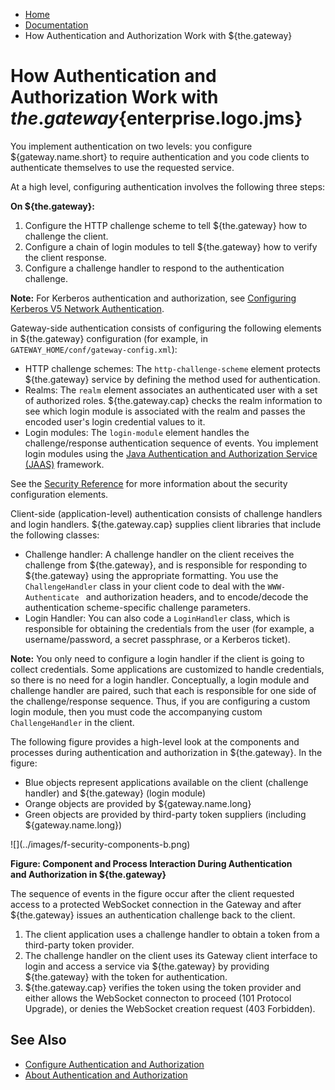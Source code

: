-   [Home](../../index.md)
-   [Documentation](../index.md)
-   How Authentication and Authorization Work with ${the.gateway}

<a name="config_overview"></a>How Authentication and Authorization Work with ${the.gateway}${enterprise.logo.jms}
=================================================================================================================

You implement authentication on two levels: you configure ${gateway.name.short} to require authentication and you code clients to authenticate themselves to use the requested service.

At a high level, configuring authentication involves the following three steps:

**On ${the.gateway}:**

1.  Configure the HTTP challenge scheme to tell ${the.gateway} how to challenge the client.
2.  Configure a chain of login modules to tell ${the.gateway} how to verify the client response.
3.  Configure a challenge handler to respond to the authentication challenge.

**Note:** For Kerberos authentication and authorization, see [Configuring Kerberos V5 Network Authentication](o_krb_config_kerberos.md).

Gateway-side authentication consists of configuring the following elements in ${the.gateway} configuration (for example, in `GATEWAY_HOME/conf/gateway-config.xml`):

-   HTTP challenge schemes: The `http-challenge-scheme` element protects ${the.gateway} service by defining the method used for authentication.
-   Realms: The `realm` element associates an authenticated user with a set of authorized roles. ${the.gateway.cap} checks the realm information to see which login module is associated with the realm and passes the encoded user's login credential values to it.
-   Login modules: The `login-module` element handles the challenge/response authentication sequence of events. You implement login modules using the [Java Authentication and Authorization Service (JAAS)](http://docs.oracle.com/javase/7/docs/technotes/guides/security/jaas/JAASRefGuide.html "JAAS Reference Guide") framework.

See the [Security Reference](../admin-reference/r_conf_security.md) for more information about the security configuration elements.

Client-side (application-level) authentication consists of challenge handlers and login handlers. ${the.gateway.cap} supplies client libraries that include the following classes:

-   Challenge handler: A challenge handler on the client receives the challenge from ${the.gateway}, and is responsible for responding to ${the.gateway} using the appropriate formatting. You use the `ChallengeHandler` class in your client code to deal with the `WWW-Authenticate ` and authorization headers, and to encode/decode the authentication scheme-specific challenge parameters.
-   Login Handler: You can also code a `LoginHandler` class, which is responsible for obtaining the credentials from the user (for example, a username/password, a secret passphrase, or a Kerberos ticket).

**Note:** You only need to configure a login handler if the client is going to collect credentials. Some applications are customized to handle credentials, so there is no need for a login handler. 
Conceptually, a login module and challenge handler are paired, such that each is responsible for one side of the challenge/response sequence. Thus, if you are configuring a custom login module, then you must code the accompanying custom `ChallengeHandler` in the client.

The following figure provides a high-level look at the components and processes during authentication and authorization in ${the.gateway}. In the figure:

-   Blue objects represent applications available on the client (challenge handler) and ${the.gateway} (login module)
-   Orange objects are provided by ${gateway.name.long}
-   Green objects are provided by third-party token suppliers (including ${gateway.name.long})

<figure style="margin-left:0px;">
![](../images/f-security-components-b.png)
<figcaption>

**Figure: Component and Process Interaction During Authentication and Authorization in ${the.gateway}**

</figcaption>
</figure>
The sequence of events in the figure occur after the client requested access to a protected WebSocket connection in the Gateway and after ${the.gateway} issues an authentication challenge back to the client.

1.  The client application uses a challenge handler to obtain a token from a third-party token provider.
2.  The challenge handler on the client uses its Gateway client interface to login and access a service via ${the.gateway} by providing ${the.gateway} with the token for authentication.
3.  ${the.gateway.cap} verifies the token using the token provider and either allows the WebSocket connecton to proceed (101 Protocol Upgrade), or denies the WebSocket creation request (403 Forbidden).

<a name="seealso"></a>See Also
------------------------------

-   [Configure Authentication and Authorization](o_aaa_config_authentication.md)
-   [About Authentication and Authorization](c_aaa_aaa.md)


